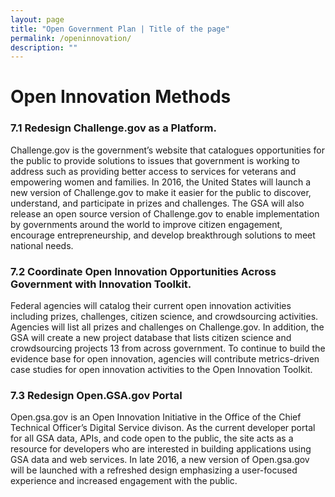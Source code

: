 ```yaml
---
layout: page
title: "Open Government Plan | Title of the page"
permalink: /openinnovation/
description: ""
---
```


# Open Innovation Methods

### 7.1  Redesign Challenge.gov as a Platform. 
Challenge.gov is the government’s website that catalogues opportunities for the public to provide solutions to issues that government is working to address such as providing better access to services for veterans and empowering women and families. In 2016, the United States will launch a new version of Challenge.gov to make it easier for the public to discover, understand, and participate in prizes and challenges. The GSA will also release an open source version of Challenge.gov to enable implementation by governments around the world to improve citizen engagement, encourage entrepreneurship, and develop breakthrough solutions to meet national needs.

### 7.2  Coordinate Open Innovation Opportunities Across Government with Innovation Toolkit. 
Federal agencies will catalog their current open innovation activities including prizes, challenges, citizen science, and crowdsourcing activities. Agencies will list all prizes and challenges on Challenge.gov. In addition, the GSA will create a new project database that lists citizen science and crowdsourcing projects 13 from across government. To continue to build the evidence base for open innovation, agencies will contribute metrics-driven case studies for open innovation activities to the Open Innovation Toolkit. 

### 7.3  Redesign Open.GSA.gov Portal 
Open.gsa.gov is an Open Innovation Initiative in the Office of the Chief Technical Officer’s Digital Service divison. As the current developer portal for all GSA data, APIs, and code open to the public, the site acts as a resource for developers who are interested in building applications using GSA data and web services.  In late 2016, a new version of Open.gsa.gov will be launched with a refreshed design emphasizing a user-focused experience and increased engagement with the public.





